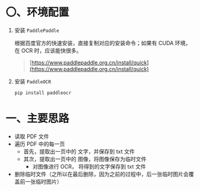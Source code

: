 # 〇、环境配置

1. 安装 `PaddlePaddle`

   根据百度官方的快速安装，直接复制对应的安装命令；如果有 CUDA 环境，在 OCR 时，应该能快很多。

   > [https://www.paddlepaddle.org.cn/install/quick](https://www.paddlepaddle.org.cn/install/quick)

2. 安装 `PaddleOCR`

   `pip install paddleocr`

# 一、主要思路

- 读取 PDF 文件
- 遍历 PDF 中的每一页
  - 首先，提取出一页中的 文字，并保存到 txt 文件
  - 其次，提取出一页中的 图像，将图像保存为临时文件
    - 对图像进行 OCR， 将得到的文字保存到 txt 文件
- 删除临时文件（之所以在最后删除，因为之前的过程中，后一张临时图片会覆盖前一张临时图片）
